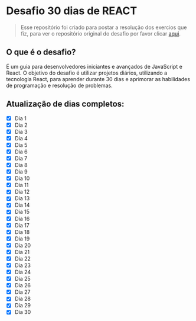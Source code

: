 # Desafio 30 dias de REACT

>Esse repositório foi criado para postar a resolução dos exercios que fiz, para ver o repositório original do desafio por favor clicar [aqui](https://github.com/Asabeneh/30-Days-Of-React).


## O que é o desafio?

É um guia para desenvolvedores iniciantes e avançados de JavaScript e React. O objetivo do desafio é utilizar projetos diários, utilizando a tecnologia React, para aprender durante 30 dias e aprimorar as habilidades de programação e resolução de problemas.

## Atualização de dias completos:

- [x] Dia 1
- [x] Dia 2
- [x] Dia 3
- [x] Dia 4
- [x] Dia 5
- [x] Dia 6
- [x] Dia 7
- [x] Dia 8
- [x] Dia 9
- [x] Dia 10
- [x] Dia 11 
- [x] Dia 12
- [x] Dia 13
- [x] Dia 14
- [x] Dia 15
- [x] Dia 16
- [x] Dia 17
- [x] Dia 18
- [x] Dia 19
- [x] Dia 20
- [x] Dia 21
- [x] Dia 22
- [x] Dia 23
- [x] Dia 24
- [x] Dia 25
- [x] Dia 26
- [x] Dia 27
- [x] Dia 28
- [x] Dia 29
- [x] Dia 30

<!--
https://www-learnreact-app.translate.goog/challenge?_x_tr_sl=auto&_x_tr_tl=en&_x_tr_hl=en&_x_tr_hist=true
-->
